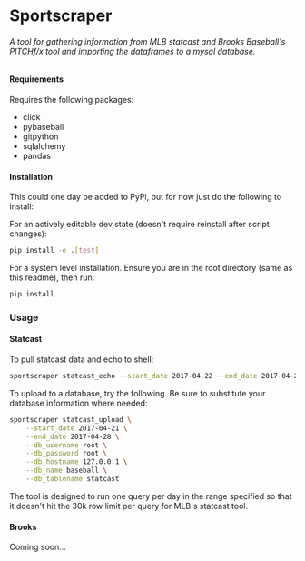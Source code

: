# Sportscraper
###### A tool for gathering information from MLB statcast and Brooks Baseball's PITCHf/x tool and importing the dataframes to a mysql database.

#### Requirements
Requires the following packages:
* click
* pybaseball
* gitpython
* sqlalchemy
* pandas

#### Installation

This could one day be added to PyPi, but for now just do the following to install:

For an actively editable dev state (doesn't require reinstall after script changes):
```bash
pip install -e .[test]
```

For a system level installation. Ensure you are in the root directory (same as this readme), then run:
```bash
pip install
```

### Usage

#### Statcast

To pull statcast data and echo to shell:
```bash
sportscraper statcast_echo --start_date 2017-04-22 --end_date 2017-04-25
```

To upload to a database, try the following.  Be sure to substitute your database information where needed:
```bash
sportscraper statcast_upload \
    --start_date 2017-04-21 \
    --end_date 2017-04-28 \
    --db_username root \
    --db_password root \
    --db_hostname 127.0.0.1 \
    --db_name baseball \
    --db_tablename statcast
```

The tool is designed to run one query per day in the range specified so that it doesn't hit the 30k row limit per query for MLB's statcast tool.

#### Brooks

Coming soon...
